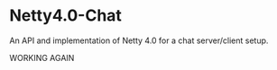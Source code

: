Netty4.0-Chat
=============

An API and implementation of Netty 4.0 for a chat server/client setup.

WORKING AGAIN
